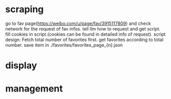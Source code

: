 # scraping
go to fav page(https://weibo.com/u/page/fav/3915117809) and check network for the request of fav infos.
tell llm how to request and get script.
fill cookies in script.(cookies can be found in detailed info of request).
script design:
Fetch total number of favorites first.
get favorites according to total number.
save item in ./favorites/favorites_page_{n}.json
# display
# management